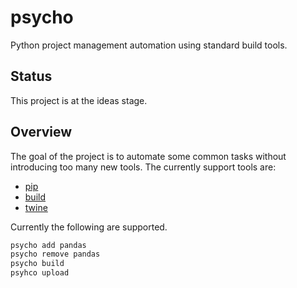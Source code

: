 # psycho

Python project management automation using standard build tools.

## Status

This project is at the ideas stage.

## Overview

The goal of the project is to automate some common tasks without introducing
too many new tools. The currently support tools are:

* [pip](https://pypi.org/project/pip/)
* [build](https://pypi.org/project/build/)
* [twine](https://pypi.org/project/twine/)

Currently the following are supported.

```bash
psycho add pandas
psycho remove pandas
psycho build
psyhco upload
```


